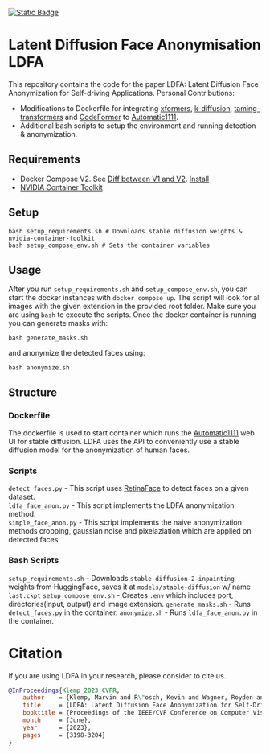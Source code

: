 [![Static Badge](https://img.shields.io/badge/Paper-CVPRW23-1c75b8?style=plastic)](https://openaccess.thecvf.com/content/CVPR2023W/E2EAD/papers/Klemp_LDFA_Latent_Diffusion_Face_Anonymization_for_Self-Driving_Applications_CVPRW_2023_paper.pdf)

# Latent Diffusion Face Anonymisation LDFA
This repository contains the code for the paper LDFA: Latent Diffusion Face Anonymization for Self-driving Applications.
Personal Contributions:
* Modifications to Dockerfile for integrating [xformers](https://github.com/facebookresearch/xformers), [k-diffusion](https://github.com/crowsonkb/k-diffusion.git), [taming-transformers](https://github.com/CompVis/taming-transformers.git) and [CodeFormer](https://github.com/sczhou/CodeFormer) to [Automatic1111](https://github.com/AUTOMATIC1111/stable-diffusion-webui).
* Additional bash scripts to setup the environment and running detection & anonymization.

## Requirements
* Docker Compose V2. See [Diff between V1 and V2](https://docs.docker.com/compose/migrate/#what-are-the-functional-differences-between-compose-v1-and-compose-v2). [Install](https://docs.docker.com/compose/install/linux/)
* [NVIDIA Container Toolkit](https://docs.nvidia.com/datacenter/cloud-native/container-toolkit/latest/index.html)

## Setup
```shell
bash setup_requirements.sh # Downloads stable diffusion weights & nvidia-container-toolkit
bash setup_compose_env.sh # Sets the container variables
```

## Usage
After you run ```setup_requirements.sh``` and ```setup_compose_env.sh```, you can start the docker instances with `docker compose up`.
The script will look for all images with the given extension in the provided root folder. Make sure you are using `bash` to execute the scripts.
Once the docker container is running you can generate masks with:
```shell
bash generate_masks.sh
```

and anonymize the detected faces using:
```shell
bash anonymize.sh
```

## Structure
### Dockerfile
The dockerfile is used to start container which runs the [Automatic1111](https://github.com/AUTOMATIC1111/stable-diffusion-webui) web UI for stable diffusion. LDFA uses the API to conveniently use a stable diffusion model for the anonymization of human faces.

### Scripts
`detect_faces.py` - This script uses [RetinaFace](https://github.com/serengil/retinaface) to detect faces on a given dataset.  
`ldfa_face_anon.py` - This script implements the LDFA anonymization method.  
`simple_face_anon.py` - This script implements the naive anonymization methods cropping, gaussian noise and pixelaziation which are applied on detected faces. 

### Bash Scripts
`setup_requirements.sh` - Downloads `stable-diffusion-2-inpainting` weights from HuggingFace, saves it at `models/stable-diffusion` w/ name `last.ckpt`
`setup_compose_env.sh` - Creates `.env` which includes port, directories(input, output) and image extension.
`generate_masks.sh` - Runs `detect_faces.py` in the container.
`anonymize.sh` - Runs `ldfa_face_anon.py` in the container.

# Citation

If you are using LDFA in your research, please consider to cite us.

```bibtex
@InProceedings{Klemp_2023_CVPR,
    author    = {Klemp, Marvin and R\"osch, Kevin and Wagner, Royden and Quehl, Jannik and Lauer, Martin},
    title     = {LDFA: Latent Diffusion Face Anonymization for Self-Driving Applications},
    booktitle = {Proceedings of the IEEE/CVF Conference on Computer Vision and Pattern Recognition (CVPR) Workshops},
    month     = {June},
    year      = {2023},
    pages     = {3198-3204}
}
```